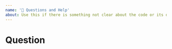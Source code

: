 ```yaml
---
name: '🤔 Questions and Help'
about: Use this if there is something not clear about the code or its docs.
---
```


# Question

<!--
  Before submitting it, please ensure that this was not already asked in another issue.

  This issue should serve for you to ask a question about the project to the maintainers and other fellow developers - remember that even if the issue gets closed, the conversation can move forward. 🤗
  Also, ideally this issue should culminate in a PR to the documentation for this project so that future developers will have that doubt cleared.
-->
